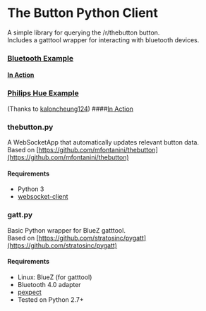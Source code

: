 # The Button Python Client

A simple library for querying the /r/thebutton button.  
Includes a gatttool wrapper for interacting with bluetooth devices.

### [Bluetooth Example](https://github.com/ALPSquid/thebutton-monitor/blob/master/src/examples/bluetooth_example.py)
#### [In Action](https://gfycat.com/FrankCorruptJackal)

### [Philips Hue Example](https://github.com/ALPSquid/thebutton-monitor/blob/master/src/examples/hue_example.py)  
(Thanks to [kaloncheung124](https://github.com/kaloncheung124/thebutton-monitor))
####[In Action](https://gfycat.com/CheapPopularAustraliankestrel)

### thebutton.py
A WebSocketApp that automatically updates relevant button data.  
Based on [https://github.com/mfontanini/thebutton](https://github.com/mfontanini/thebutton)

#### Requirements
- Python 3
- [websocket-client](https://pypi.python.org/pypi/websocket-client)


### gatt.py
Basic Python wrapper for BlueZ gatttool.  
Based on [https://github.com/stratosinc/pygatt](https://github.com/stratosinc/pygatt)

#### Requirements
- Linux: BlueZ (for gatttool)
- Bluetooth 4.0 adapter
- [pexpect](https://pypi.python.org/pypi/pexpect)
- Tested on Python 2.7+
